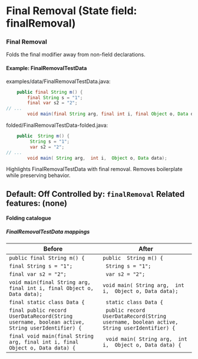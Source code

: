 # Final Removal (State field: finalRemoval)

### Final Removal
Folds the final modifier away from non-field declarations.

#### Example: FinalRemovalTestData

examples/data/FinalRemovalTestData.java:
```java
    public final String m() {
        final String s = "1";
        final var s2 = "2";
// ...
        void main(final String arg, final int i, final Object o, Data data);
```

folded/FinalRemovalTestData-folded.java:
```java
    public  String m() {
         String s = "1";
         var s2 = "2";
// ...
        void main( String arg,  int i,  Object o, Data data);
```

Highlights FinalRemovalTestData with final removal.
Removes boilerplate while preserving behavior.

Default: Off
Controlled by: `finalRemoval`
Related features: (none)
---

#### Folding catalogue

##### FinalRemovalTestData mappings
| Before | After |
| --- | --- |
| `public final String m() {` | `public  String m() {` |
| `final String s = "1";` | ` String s = "1";` |
| `final var s2 = "2";` | ` var s2 = "2";` |
| `void main(final String arg, final int i, final Object o, Data data);` | `void main( String arg,  int i,  Object o, Data data);` |
| `final static class Data {` | ` static class Data {` |
| `final public record UserDataRecord(String username, boolean active, String userIdentifier) {` | ` public record UserDataRecord(String username, boolean active, String userIdentifier) {` |
| `final void main(final String arg, final int i, final Object o, Data data) {` | ` void main( String arg,  int i,  Object o, Data data) {` |

